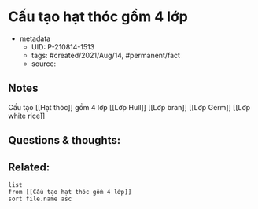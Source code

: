 # Cấu tạo hạt thóc gồm 4 lớp

- metadata
	- UID: P-210814-1513
	- tags: #created/2021/Aug/14, #permanent/fact 
	- source: 

## Notes
Cấu tạo [[Hạt thóc]] gồm 4 lớp
[[Lớp Hull]]
[[Lớp bran]]
[[Lớp Germ]]
[[Lớp white rice]]

## Questions & thoughts:

## Related:
```dataview
list
from [[Cấu tạo hạt thóc gồm 4 lớp]]
sort file.name asc
```
